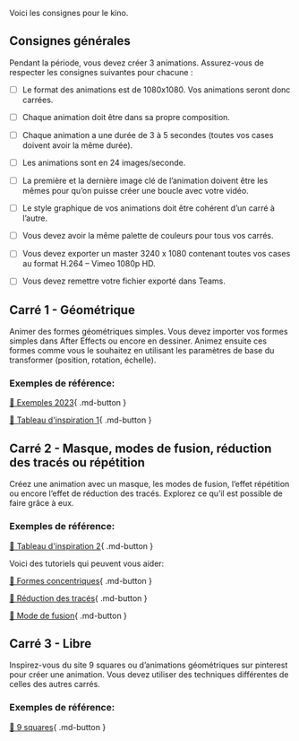 Voici les consignes pour le kino.    

      
## Consignes générales
Pendant la période, vous devez créer 3 animations. Assurez-vous de respecter les consignes suivantes pour chacune :

- [ ] Le format des animations est de 1080x1080. Vos animations seront donc carrées.
- [ ] Chaque animation doit être dans sa propre composition.
- [ ] Chaque animation a une durée de 3 à 5 secondes (toutes vos cases doivent avoir la même durée).
- [ ] Les animations sont en 24 images/seconde.
- [ ] La première et la dernière image clé de l’animation doivent être les mêmes pour qu’on puisse créer une boucle avec votre vidéo.
- [ ] Le style graphique de vos animations doit être cohérent d’un carré à l’autre.
- [ ] Vous devez avoir la même palette de couleurs pour tous vos carrés.
- [ ] Vous devez exporter un master 3240 x 1080  contenant toutes vos cases au format H.264 – Vimeo 1080p HD.
- [ ] Vous devez remettre votre fichier exporté dans Teams.


      
## Carré 1 - Géométrique
Animer des formes géométriques simples. Vous devez importer vos formes simples dans After Effects ou encore en dessiner. Animez ensuite ces formes comme vous le souhaitez en utilisant les paramètres de base du transformer (position, rotation, échelle).    

### Exemples de référence:
[📁 Exemples 2023](https://cmontmorency365.sharepoint.com/:v:/s/TIM-582214-Animation2d77/EZkHfROBmQVJmuHQAB9C72wB4CD-cfEU_Khtb61mVNAz6Q?e=WhMR2Y){ .md-button }         

[📁 Tableau d'inspiration 1](https://www.pinterest.ca/loraboisvert/bauhaus/inspiration-1/){ .md-button }         

      
## Carré 2 - Masque, modes de fusion, réduction des tracés ou répétition
Créez une animation avec un masque, les modes de fusion, l’effet répétition ou encore l’effet de réduction des tracés. Explorez ce qu’il est possible de faire grâce à eux.    

### Exemples de référence:
[📁  Tableau d'inspiration 2](https://www.pinterest.ca/loraboisvert/bauhaus/inspiration-2/){ .md-button }         

Voici des tutoriels qui peuvent vous aider:     

[📁 Formes concentriques](https://cmontmorency365.sharepoint.com/:v:/s/TIM-582214-Animation2d77/EV2W-V3B9OROsTJHjgB_FioBiV5F4-AHUiAXTKifZwtq5w?e=cZroAV){ .md-button }       

[📁 Réduction des tracés](https://cmontmorency365.sharepoint.com/:f:/s/TIM-582214-Animation2d77/Ek9uS3COSVxJqST6a3OE38ABQS2M_Y_Y_nsWIsjc6QaCPg?e=nFPO2r){ .md-button }       

[📁 Mode de fusion](https://cmontmorency365.sharepoint.com/:v:/s/TIM-582214-Animation2d77/EZ7goNzRxF1Os89y3U15jF4BLavg3yHNz5357WyT-L2eUQ?e=MGAgZo){ .md-button }       

      
## Carré 3 - Libre
Inspirez-vous du site 9 squares ou d’animations géométriques sur pinterest pour créer une animation. Vous devez utiliser des techniques différentes de celles des autres carrés.    

### Exemples de référence:
[📁 9 squares](https://9-squares.tumblr.com/){ .md-button }         

